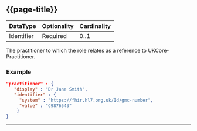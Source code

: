 ## {{page-title}}

<table data-responsive class="nhsd-!t-margin-bottom-6">
    <thead>
        <tr>
            <th data-no-sort>DataType</th>
            <th data-no-sort>Optionality</th>
            <th data-no-sort>Cardinality</th>
        </tr>
    </thead>
    <tbody>
      <tr>
        <td>Identifier</td>
        <td>Required</td>
        <td>0..1</td>
      </tr>
    </tbody>
</table>

The practitioner to which the role relates as a reference to UKCore-Practitioner.

### Example
```json
"practitioner" : {
   "display" : "Dr Jane Smith",
   "identifier" : {
     "system" : "https://fhir.hl7.org.uk/Id/gmc-number",
     "value" : "C9876543"
    }
}
```

---